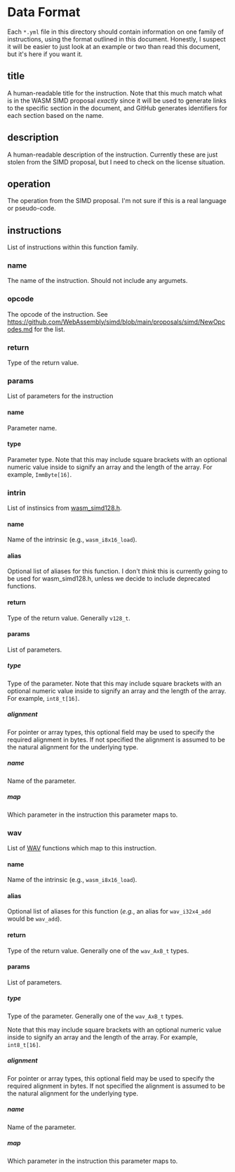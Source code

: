 # Data Format

Each `*.yml` file in this directory should contain information on one
family of instructions, using the format outlined in this document.
Honestly, I suspect it will be easier to just look at an example or two
than read this document, but it's here if you want it.

## title

A human-readable title for the instruction.  Note that this much match
what is in the WASM SIMD proposal *exactly* since it will be used to
generate links to the specific section in the document, and GitHub
generates identifiers for each section based on the name.

## description

A human-readable description of the instruction.  Currently these are
just stolen from the SIMD proposal, but I need to check on the license
situation.

## operation

The operation from the SIMD proposal.  I'm not sure if this is a real
language or pseudo-code.

## instructions

List of instructions within this function family.

### name

The name of the instruction.  Should not include any argumets.

### opcode

The opcode of the instruction.  See
https://github.com/WebAssembly/simd/blob/main/proposals/simd/NewOpcodes.md
for the list.

### return

Type of the return value.

### params

List of parameters for the instruction

#### name

Parameter name.

#### type

Parameter type.  Note that this may include square brackets with an
optional numeric value inside to signify an array and the length of the
array. For example, `ImmByte[16]`.

### intrin

List of instinsics from [wasm_simd128.h](https://github.com/llvm/llvm-project/blob/main/clang/lib/Headers/wasm_simd128.h).

#### name

Name of the intrinsic (e.g., `wasm_i8x16_load`).

#### alias

Optional list of aliases for this function.  I don't *think* this is
currently going to be used for wasm_simd128.h, unless we decide to
include deprecated functions.

#### return

Type of the return value.  Generally `v128_t`.

#### params

List of parameters.

##### type

Type of the parameter.  Note that this may include square brackets with
an optional numeric value inside to signify an array and the length of
the array. For example, `int8_t[16]`.

##### alignment

For pointer or array types, this optional field may be used to specify
the required alignment in bytes.  If not specified the alignment is
assumed to be the natural alignment for the underlying type.

##### name

Name of the parameter.

##### map

Which parameter in the instruction this parameter maps to.

### wav

List of [WAV](https://github.com/nemequ/wav/blob/main/wav.h) functions
which map to this instruction.

#### name

Name of the intrinsic (e.g., `wasm_i8x16_load`).

#### alias

Optional list of aliases for this function (*e.g.*, an alias for
`wav_i32x4_add` would be `wav_add`).

#### return

Type of the return value.  Generally one of the `wav_AxB_t` types.

#### params

List of parameters.

##### type

Type of the parameter.  Generally one of the `wav_AxB_t` types.

Note that this may include square brackets with an optional numeric
value inside to signify an array and the length of the array. For
example, `int8_t[16]`.

##### alignment

For pointer or array types, this optional field may be used to specify
the required alignment in bytes.  If not specified the alignment is
assumed to be the natural alignment for the underlying type.

##### name

Name of the parameter.

##### map

Which parameter in the instruction this parameter maps to.
